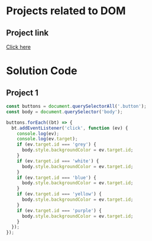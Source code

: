 # Projects related to DOM

## Project link
[Click here](https://stackblitz.com/edit/dom-project-chaiaurcode-m6pgds?file=1-colorChanger%2Fchaiaurcode.js,1-colorChanger%2Findex.html,1-colorChanger%2Fstyle.css,index.html)

# Solution Code

## Project 1

```javascript
const buttons = document.querySelectorAll('.button');
const body = document.querySelector('body');

buttons.forEach((bt) => {
  bt.addEventListener('click', function (ev) {
    console.log(ev);
    console.log(ev.target);
    if (ev.target.id === 'grey') {
      body.style.backgroundColor = ev.target.id;
    }
    if (ev.target.id === 'white') {
      body.style.backgroundColor = ev.target.id;
    }
    if (ev.target.id === 'blue') {
      body.style.backgroundColor = ev.target.id;
    }
    if (ev.target.id === 'yellow') {
      body.style.backgroundColor = ev.target.id;
    }
    if (ev.target.id === 'purple') {
      body.style.backgroundColor = ev.target.id;
    }
  });
});


```